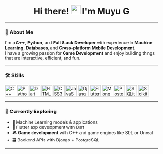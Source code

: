 <h1 align="center">Hi there! <img src="https://user-images.githubusercontent.com/18350557/176309783-0785949b-9127-417c-8b55-ab5a4333674e.gif" width="30px"> I'm Muyu G</h1>

---

### 🚀 About Me

I'm a **C++**, **Python**, and **Full Stack Developer** with experience in **Machine Learning**, **Databases**, and **Cross-platform Mobile Development**.  
I have a growing passion for **Game Development** and enjoy building things that are interactive, efficient, and fun.

---

### 🛠️ Skills

<p align="left">
  <!-- Languages -->
  <a href="https://docs.microsoft.com/en-us/cpp/" target="_blank">
    <img src="https://raw.githubusercontent.com/danielcranney/readme-generator/main/public/icons/skills/cplusplus-colored.svg" width="36" height="36" alt="C++" />
  </a>
  <a href="https://www.python.org/" target="_blank">
    <img src="https://raw.githubusercontent.com/danielcranney/readme-generator/main/public/icons/skills/python-colored.svg" width="36" height="36" alt="Python" />
  </a>
  <a href="https://dart.dev/" target="_blank">
    <img src="https://raw.githubusercontent.com/danielcranney/readme-generator/main/public/icons/skills/dart-colored.svg" width="36" height="36" alt="Dart" />
  </a>

  <!-- Web -->
  <a href="https://developer.mozilla.org/en-US/docs/Web/HTML" target="_blank">
    <img src="https://raw.githubusercontent.com/danielcranney/readme-generator/main/public/icons/skills/html5-colored.svg" width="36" height="36" alt="HTML5" />
  </a>
  <a href="https://developer.mozilla.org/en-US/docs/Web/CSS" target="_blank">
    <img src="https://raw.githubusercontent.com/danielcranney/readme-generator/main/public/icons/skills/css3-colored.svg" width="36" height="36" alt="CSS3" />
  </a>
  <a href="https://developer.mozilla.org/en-US/docs/Web/JavaScript" target="_blank">
    <img src="https://raw.githubusercontent.com/danielcranney/readme-generator/main/public/icons/skills/javascript-colored.svg" width="36" height="36" alt="JavaScript" />
  </a>

  <!-- Frameworks -->
  <a href="https://www.djangoproject.com/" target="_blank">
    <img src="https://raw.githubusercontent.com/danielcranney/readme-generator/main/public/icons/skills/django-colored.svg" width="36" height="36" alt="Django" />
  </a>
  <a href="https://flutter.dev/" target="_blank">
    <img src="https://raw.githubusercontent.com/danielcranney/readme-generator/main/public/icons/skills/flutter-colored.svg" width="36" height="36" alt="Flutter" />
  </a>

  <!-- Databases -->
  <a href="https://www.mongodb.com/" target="_blank">
    <img src="https://raw.githubusercontent.com/danielcranney/readme-generator/main/public/icons/skills/mongodb-colored.svg" width="36" height="36" alt="MongoDB" />
  </a>
  <a href="https://www.postgresql.org/" target="_blank">
    <img src="https://raw.githubusercontent.com/danielcranney/readme-generator/main/public/icons/skills/postgresql-colored.svg" width="36" height="36" alt="PostgreSQL" />
  </a>
  <a href="https://www.sqlite.org/" target="_blank">
    <img src="https://www.vectorlogo.zone/logos/sqlite/sqlite-icon.svg" width="36" height="36" alt="SQLite" />
  </a>

  <!-- ML -->
  <a href="https://scikit-learn.org/" target="_blank">
    <img src="https://upload.wikimedia.org/wikipedia/commons/0/05/Scikit_learn_logo_small.svg" width="36" height="36" alt="Scikit-learn" />
  </a>
</p>

---

### 📌 Currently Exploring

- 🧠 Machine Learning models & applications  
- 📱 Flutter app development with Dart  
- 🎮 **Game development** with C++ and game engines like SDL or Unreal  
- 🗃️ Backend APIs with Django + PostgreSQL  

---

